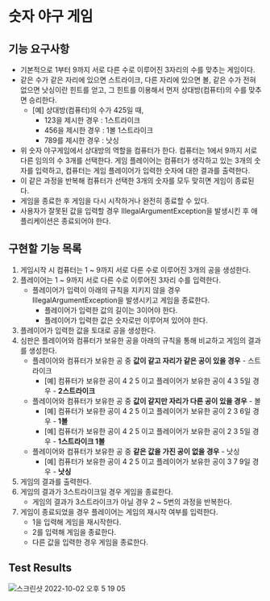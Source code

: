 # 숫자 야구 게임
## 기능 요구사항
- 기본적으로 1부터 9까지 서로 다른 수로 이루어진 3자리의 수를 맞추는 게임이다.
- 같은 수가 같은 자리에 있으면 스트라이크, 다른 자리에 있으면 볼, 같은 수가 전혀 없으면 낫싱이란 힌트를 얻고, 그 힌트를
  이용해서 먼저 상대방(컴퓨터)의 수를 맞추면 승리한다.
    - [예] 상대방(컴퓨터)의 수가 425일 때,
        - 123을 제시한 경우 : 1스트라이크
        - 456을 제시한 경우 : 1볼 1스트라이크
        - 789를 제시한 경우 : 낫싱
- 위 숫자 야구게임에서 상대방의 역할을 컴퓨터가 한다. 컴퓨터는 1에서 9까지 서로 다른 임의의 수 3개를 선택한다. 게임 플레이어는 컴퓨터가 생각하고 있는 3개의 숫자를 입력하고, 컴퓨터는 게임 플레이어가 입력한 숫자에 대한 결과를 출력한다.
- 이 같은 과정을 반복해 컴퓨터가 선택한 3개의 숫자를 모두 맞히면 게임이 종료된다.
- 게임을 종료한 후 게임을 다시 시작하거나 완전히 종료할 수 있다.
- 사용자가 잘못된 값을 입력할 경우 IllegalArgumentException을 발생시킨 후 애플리케이션은 종료되어야 한다.

## 구현할 기능 목록
1. 게임시작 시 컴퓨터는 1 ~ 9까지 서로 다른 수로 이루어진 3개의 공을 생성한다.
2. 플레이어는 1 ~ 9까지 서로 다른 수로 이루어진 3자리 수를 입력한다.
    - 플레이어가 입력이 아래의 규칙을 지키지 않을 경우 IllegalArgumentException을 발생시키고 게임을 종료한다.
        - 플레이어가 입력한 값의 길이는 3이어야 한다.
        - 플레이어가 입력한 값은 숫자로만 이루어져 있어야 한다.
3. 플레이어가 입력한 값을 토대로 공을 생성한다.
4. 심판은 플레이어와 컴퓨터가 보유한 공을 아래의 규칙을 통해 비교하고 게임의 결과를 생성한다.
    - 플레이어와 컴퓨터가 보유한 공 중 **값이 같고 자리가 같은 공이 있을 경우** - 스트라이크
        - [예] 컴퓨터가 보유한 공이 4 2 5 이고 플레이어가 보유한 공이 4 3 5일 경우 - **2스트라이크**
    - 플레이어와 컴퓨터가 보유한 공 중 **값이 같지만 자리가 다른 공이 있을 경우** - 볼
        - [예] 컴퓨터가 보유한 공이 4 2 5 이고 플레이어가 보유한 공이 2 3 6일 경우 - **1볼**
        - [예] 컴퓨터가 보유한 공이 4 2 5 이고 플레이어가 보유한 공이 2 3 5일 경우 - **1스트라이크 1볼**
    - 플레이어와 컴퓨터가 보유한 공 중 **같은 값을 가진 공이 없을 경우** - 낫싱
        - [예] 컴퓨터가 보유한 공이 4 2 5 이고 플레이어가 보유한 공이 3 7 9일 경우 - **낫싱**
5. 게임의 결과를 출력한다.
6. 게임의 결과가 3스트라이크일 경우 게임을 종료한다.
    - 게임의 결과가 3스트라이크가 아닐 경우 2 ~ 5번의 과정을 반복한다.
7. 게임이 종료되었을 경우 플레이어는 게임의 재시작 여부를 입력한다.
    - 1을 입력해 게임을 재시작한다.
    - 2를 입력해 게임을 종료한다.
    - 다른 값을 입력한 경우 게임을 종료한다.

## Test Results
![스크린샷 2022-10-02 오후 5 19 05](https://user-images.githubusercontent.com/44702580/193444986-45c56ae7-5c7c-4a75-b37e-9ccbb0a00db2.png)